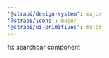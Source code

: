 ```yaml
---
'@strapi/design-system': major
'@strapi/icons': major
'@strapi/ui-primitives': major
---
```


fix searchbar component
